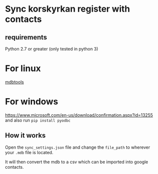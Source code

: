 # Sync korskyrkan register with contacts

## requirements
Python 2.7 or greater (only tested in python 3)

# For linux
[mdbtools](https://github.com/mdbtools/mdbtools)

# For windows
https://www.microsoft.com/en-us/download/confirmation.aspx?id=13255
and also run
`pip install pyodbc`

## How it works

Open the `sync_settings.json` file and change the `file_path` to wherever your `.mdb` file is located.

It will then convert the mdb to a csv which can be imported into google contacts.

